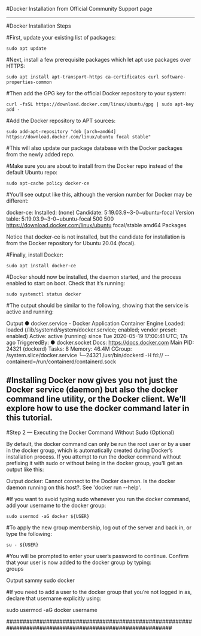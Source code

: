 #Docker Installation from Official Community Support page

***********************************************************************************

#Docker Installation Steps


#First, update your existing list of packages:

	sudo apt update


#Next, install a few prerequisite packages which let apt use packages over HTTPS:

	sudo apt install apt-transport-https ca-certificates curl software-properties-common


#Then add the GPG key for the official Docker repository to your system:

	curl -fsSL https://download.docker.com/linux/ubuntu/gpg | sudo apt-key add -


#Add the Docker repository to APT sources:

	sudo add-apt-repository "deb [arch=amd64] https://download.docker.com/linux/ubuntu focal stable"


#This will also update our package database with the Docker packages from the newly added repo.

#Make sure you are about to install from the Docker repo instead of the default Ubuntu repo:

	sudo apt-cache policy docker-ce


#You’ll see output like this, although the version number for Docker may be different:

docker-ce:
  Installed: (none)
  Candidate: 5:19.03.9~3-0~ubuntu-focal
  Version table:
     5:19.03.9~3-0~ubuntu-focal 500
        500 https://download.docker.com/linux/ubuntu focal/stable amd64 Packages
		
Notice that docker-ce is not installed, but the candidate for installation is from the Docker repository for Ubuntu 20.04 (focal).

#Finally, install Docker:

	sudo apt install docker-ce
	
	
#Docker should now be installed, the daemon started, and the process enabled to start on boot. Check that it’s running:

	sudo systemctl status docker
	
#The output should be similar to the following, showing that the service is active and running:


Output
● docker.service - Docker Application Container Engine
     Loaded: loaded (/lib/systemd/system/docker.service; enabled; vendor preset: enabled)
     Active: active (running) since Tue 2020-05-19 17:00:41 UTC; 17s ago
TriggeredBy: ● docker.socket
       Docs: https://docs.docker.com
   Main PID: 24321 (dockerd)
      Tasks: 8
     Memory: 46.4M
     CGroup: /system.slice/docker.service
             └─24321 /usr/bin/dockerd -H fd:// --containerd=/run/containerd/containerd.sock
			 
#Installing Docker now gives you not just the Docker service (daemon) but also the docker command line utility, or the Docker client. 
We’ll explore how to use the docker command later in this tutorial.
-------------------------------------------------------------------------
#Step 2 — Executing the Docker Command Without Sudo (Optional)

By default, the docker command can only be run the root user or by a user in the docker group, which is automatically created during Docker’s installation process. If you attempt to run the docker command without prefixing it with sudo or without being in the docker group, you’ll get an output like this:


Output
docker: Cannot connect to the Docker daemon. Is the docker daemon running on this host?.
See 'docker run --help'.


#If you want to avoid typing sudo whenever you run the docker command, add your username to the docker group:

	sudo usermod -aG docker ${USER}
	
#To apply the new group membership, log out of the server and back in, or type the following:

	su - ${USER}
	
#You will be prompted to enter your user’s password to continue.
Confirm that your user is now added to the docker group by typing:	
	groups
	
Output
sammy sudo docker

#If you need to add a user to the docker group that you’re not logged in as, declare that username explicitly using:

sudo usermod -aG docker username
	
##########################################################################################################